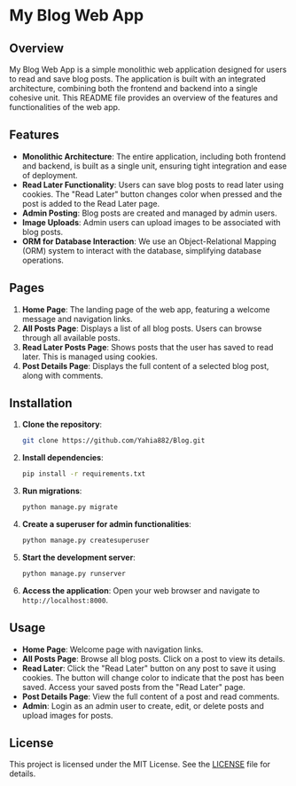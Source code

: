 # My Blog Web App

## Overview

My Blog Web App is a simple monolithic web application designed for users to read and save blog posts. The application is built with an integrated architecture, combining both the frontend and backend into a single cohesive unit. This README file provides an overview of the features and functionalities of the web app.

## Features

- **Monolithic Architecture**: The entire application, including both frontend and backend, is built as a single unit, ensuring tight integration and ease of deployment.
- **Read Later Functionality**: Users can save blog posts to read later using cookies. The "Read Later" button changes color when pressed and the post is added to the Read Later page.
- **Admin Posting**: Blog posts are created and managed by admin users.
- **Image Uploads**: Admin users can upload images to be associated with blog posts.
- **ORM for Database Interaction**: We use an Object-Relational Mapping (ORM) system to interact with the database, simplifying database operations.

## Pages

1. **Home Page**: The landing page of the web app, featuring a welcome message and navigation links.
2. **All Posts Page**: Displays a list of all blog posts. Users can browse through all available posts.
3. **Read Later Posts Page**: Shows posts that the user has saved to read later. This is managed using cookies.
4. **Post Details Page**: Displays the full content of a selected blog post, along with comments.

## Installation

1. **Clone the repository**:
    ```sh
    git clone https://github.com/Yahia882/Blog.git
    ```

2. **Install dependencies**:
    ```sh
    pip install -r requirements.txt
    ```

3. **Run migrations**:
    ```sh
    python manage.py migrate
    ```

4. **Create a superuser for admin functionalities**:
    ```sh
    python manage.py createsuperuser
    ```

5. **Start the development server**:
    ```sh
    python manage.py runserver
    ```

6. **Access the application**:
    Open your web browser and navigate to `http://localhost:8000`.

## Usage

- **Home Page**: Welcome page with navigation links.
- **All Posts Page**: Browse all blog posts. Click on a post to view its details.
- **Read Later**: Click the "Read Later" button on any post to save it using cookies. The button will change color to indicate that the post has been saved. Access your saved posts from the "Read Later" page.
- **Post Details Page**: View the full content of a post and read comments.
- **Admin**: Login as an admin user to create, edit, or delete posts and upload images for posts.


## License

This project is licensed under the MIT License. See the [LICENSE](LICENSE) file for details.



